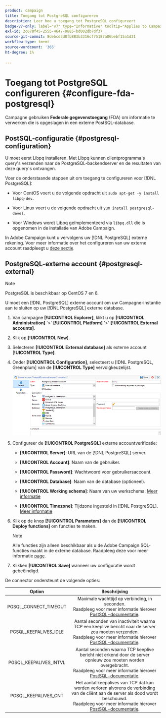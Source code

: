 ```yaml
---
product: campaign
title: Toegang tot PostgreSQL configureren
description: Leer hoe u toegang tot PostgreSQL configureert
badge-v7-only: label="v7" type="Informative" tooltip="Applies to Campaign Classic v7 only"
exl-id: 2c678f45-2555-4647-9885-bd002db7df37
source-git-commit: 8debcd3d8fb883b3316cf75187a86bebf15a1d31
workflow-type: tm+mt
source-wordcount: '365'
ht-degree: 1%

---
```


# Toegang tot PostgreSQL configureren {#configure-fda-postgresql}



Campagne gebruiken **Federale gegevenstoegang** (FDA) om informatie te verwerken die is opgeslagen in een externe PostSQL-database.

## PostSQL-configuratie {#postgresql-configuration}

U moet eerst Libpq installeren. Met Libpq kunnen clientprogramma&#39;s query&#39;s verzenden naar de PostgreSQL-backendserver en de resultaten van deze query&#39;s ontvangen.

Voer de onderstaande stappen uit om toegang te configureren voor [!DNL PostgreSQL]:

* Voor CentOS voert u de volgende opdracht uit `sudo apt-get -y install libpq-dev`.

* Voor Linux voert u de volgende opdracht uit `yum install postgresql-devel`.

* Voor Windows wordt Libpq geïmplementeerd via `libpq.dll` die is opgenomen in de installatie van Adobe Campaign.

In Adobe Campaign kunt u vervolgens uw [!DNL PostgreSQL] externe rekening. Voor meer informatie over het configureren van uw externe account raadpleegt u [deze sectie](#postgresql-external).

## PostgreSQL-externe account {#postgresql-external}

>[!NOTE]
>
> PostgreSQL is beschikbaar op CentOS 7 en 6.

U moet een [!DNL PostgreSQL] externe account om uw Campagne-instantie aan te sluiten op uw [!DNL PostgreSQL] externe database.

1. Van campagne **[!UICONTROL Explorer]**, klikt u op **[!UICONTROL Administration]** &#39;>&#39; **[!UICONTROL Platform]** &#39;>&#39; **[!UICONTROL External accounts]**.

1. Klik op **[!UICONTROL New]**.

1. Selecteren **[!UICONTROL External database]** als externe account **[!UICONTROL Type]**.

1. Onder **[!UICONTROL Configuration]**, selecteert u [!DNL PostgreSQL, Greenplum] van de **[!UICONTROL Type]** vervolgkeuzelijst.

   ![](assets/postgresql_1.png)

1. Configureer de **[!UICONTROL PostgreSQL]** externe accountverificatie:

   * **[!UICONTROL Server]**: URL van de [!DNL PostgreSQL] server.

   * **[!UICONTROL Account]**: Naam van de gebruiker.

   * **[!UICONTROL Password]**: Wachtwoord voor gebruikersaccount.

   * **[!UICONTROL Database]**: Naam van de database (optioneel).

   * **[!UICONTROL Working schema]**: Naam van uw werkschema. [Meer informatie](https://www.postgresql.org/docs/current/ddl-schemas.html)

   * **[!UICONTROL Timezone]**: Tijdzone ingesteld in [!DNL PostgreSQL]. [Meer informatie](https://www.postgresql.org/docs/7.2/timezones.html)

1. Klik op de knop **[!UICONTROL Parameters]** dan de **[!UICONTROL Deploy functions]** om functies te maken.

   >[!NOTE]
   >
   >Alle functies zijn alleen beschikbaar als u de Adobe Campaign SQL-functies maakt in de externe database. Raadpleeg deze voor meer informatie [page](../../configuration/using/adding-additional-sql-functions.md).

1. Klikken **[!UICONTROL Save]** wanneer uw configuratie wordt gebeëindigd.

De connector ondersteunt de volgende opties:

| Option | Beschrijving |
|:-:|:-:|
| PGSQL_CONNECT_TIMEOUT | Maximale wachttijd op verbinding, in seconden. <br>Raadpleeg voor meer informatie hierover [PostSQL-documentatie](https://www.postgresql.org/docs/12/libpq-connect.html#LIBPQ-CONNECT-CONNECT-TIMEOUT). |
| PGSQL_KEEPALIVES_IDLE | Aantal seconden van inactiviteit waarna TCP een keeplive bericht naar de server zou moeten verzenden. <br>Raadpleeg voor meer informatie hierover [PostSQL-documentatie](https://www.postgresql.org/docs/12/libpq-connect.html#LIBPQ-KEEPALIVES-IDLE). |
| PGSQL_KEEPALIVES_INTVL | Aantal seconden waarna TCP keeplive bericht niet erkend door de server opnieuw zou moeten worden overgebracht.  <br>Raadpleeg voor meer informatie hierover [PostSQL-documentatie](https://www.postgresql.org/docs/12/libpq-connect.html#LIBPQ-KEEPALIVES-INTERVAL). |
| PGSQL_KEEPALIVES_CNT | Het aantal keepalives van TCP dat kan worden verloren alvorens de verbinding van de cliënt aan de server als dood wordt beschouwd. <br>Raadpleeg voor meer informatie hierover [PostSQL-documentatie](https://www.postgresql.org/docs/12/libpq-connect.html#LIBPQ-KEEPALIVES-COUNT). |
